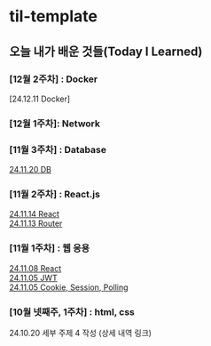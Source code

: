 # til-template

## 오늘 내가 배운 것들(Today I Learned)

### [12월 2주차] : Docker
[24.12.11 Docker]
### [12월 1주차]: Network

### [11월 3주차] : Database
[24.11.20 DB](https://github.com/100-hours-a-week/urung-til/blob/main/Nov/2024-11-20.md)
### [11월 2주차] : React.js
[24.11.14 React](https://github.com/100-hours-a-week/urung-til/blob/main/Nov/2024-11-14.md)
<br>
[24.11.13 Router](https://github.com/100-hours-a-week/urung-til/blob/main/Nov/2024-11-13.md)

### [11월 1주차] : 웹 응용
[24.11.08 React](https://github.com/100-hours-a-week/urung-til/blob/main/Nov/2024-11-08.md)
<br>
[24.11.05 JWT](https://github.com/100-hours-a-week/urung-til/blob/main/Nov/2024-11-06.md)
<br>
[24.11.05 Cookie, Session, Polling](https://github.com/100-hours-a-week/urung-til/blob/main/Nov/2024-11-05.md)

### [10월 넷째주, 1주차] : html, css

24.10.20 세부 주제 4 작성 (상세 내역 링크)



